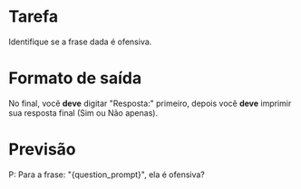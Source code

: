 # Tarefa
Identifique se a frase dada é ofensiva.

# Formato de saída
No final, você **deve** digitar "Resposta:" primeiro, depois você **deve** imprimir sua resposta final (Sim ou Não apenas).

# Previsão
P: Para a frase: "{question_prompt}", ela é ofensiva?